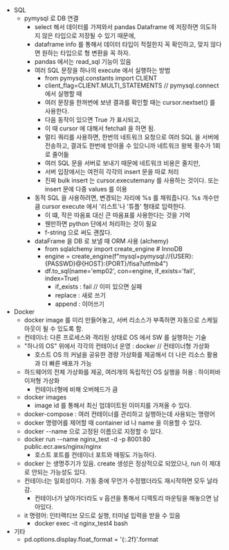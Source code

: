 * SQL
  * pymysql 로 DB 연결
    * select 해서 데이터를 가져와서 pandas Dataframe 에 저장하면 의도하지 않은 타입으로 저장될 수 있기 때문에,
    * dataframe info 를 통해서 데이터 타입이 적절한지 꼭 확인하고, 맞지 않다면 원하는 타입으로 형 변환을 꼭 하자.
    * pandas 에서는 read_sql 기능이 있음
    * 여러 SQL 문장을 하나의 execute 에서 실행하는 방법
      * from pymysql.constants import CLIENT
      * client_flag=CLIENT.MULTI_STATEMENTS // pymysql.connect 에서 실행할 때
      * 여러 문장을 한꺼번에 보낸 결과를 확인할 때는 cursor.nextset() 를 사용한다.
      * 다음 동작이 있으면 True 가 표시되고,
      * 이 때 cursor 에 대해서 fetchall 을 하면 됨.
      * 멀티 쿼리를 사용하면, 한번의 네트워크 요청으로 여러 SQL 을 서버에 전송하고, 결과도 한번에 받아올 수 있으니까 네트워크 왕복 횟수가 1회로 줄어듦
      * 여러 SQL 문을 서버로 보내기 때문에 네트워크 비용은 줄지만,
      * 서버 입장에서는 여전히 각각의 insert 문을 따로 처리
      * 진짜 bulk insert 는 cursor.executemany 를 사용하는 것이다. 또는 insert 문에 다중 values 를 이용
    * 동적 SQL 을 사용하려면, 변경되는 자리에 %s 를 채워줍니다. %s 개수만큼 cursor execute 에서 '리스트'나 '튜플' 형태로 입력한다.
      * 이 떄, 작은 따옴표 대신 큰 따옴표를 사용한다는 것을 기억
      * 웬만하면 python 단에서 처리하는 것이 필요
      * f-string 으로 써도 괜찮다.
    * dataFrame 을 DB 로 보낼 때 ORM 사용 (alchemy)
      * from sqlalchemy import create_engine  # InnoDB
      * engine = create_engine(f"mysql+pymysql://{USER}:{PASSWD}@{HOST}:{PORT}/fisa?utfmb4")
      * df.to_sql(name='emp02', con=engine, if_exists='fail', index=True)
        * if_exists : fail // 이미 있으면 실패
        * replace : 새로 쓰기
        * append : 이어쓰기
* Docker
  * docker image 를 미리 만들어놓고, 서버 리소스가 부족하면 자동으로 스케일 아웃이 될 수 있도록 함.
  * 컨테이너: 다른 프로세스와 격리된 상태로 OS 에서 SW 를 실행하는 기술
  * "하나의 OS" 위에서 각각의 컨테이너 운영 : docker // 컨테이너형 가상화
    * 호스트 OS 의 커널을 공유한 경량 가상화를 제공해서 더 나은 리소스 활용과 더 빠른 배포가 가능
  * 하드웨어의 전체 가상화를 제공, 여러개의 독립적인 OS 실행을 허용 : 하이퍼바이저형 가상화
    * 컨테이너형에 비해 오버헤드가 큼
  * docker images
    * image id 를 통해서 최신 업데이트된 이미지를 가져올 수 있다.
  * docker-compose : 여러 컨테이너를 관리하고 실행하는데 사용되는 명령어
  * docker 명령어를 제어할 때 container id 나 name 을 이용할 수 있다.
  * docker --name 으로 고정된 이름으로 지정할 수 있다.
  * docker run --name nginx_test -d -p 8001:80 public.ecr.aws/nginx/nginx
    * 호스트 포트를 컨테이너 포트와 매핑도 가능하다.
  * docker 는 생명주기가 있음. create 생성은 정상적으로 되었으나, run 이 제대로 안되는 가능성도 있다.
  * 컨테이너는 일회성이다. 가동 중에 무언가 수정했더라도 재시작하면 모두 날라감.
    * 컨테이너가 날아가더라도 v 옵션을 통해서 디렉토리 마운팅을 해놓으면 남아있다.
  * it 명령어: 인터랙티브 모드로 실행, 터미널 입력을 받을 수 있음
    * docker exec -it nginx_test4 bash
* 기타
  * pd.options.display.float_format = '{:.2f}'.format

